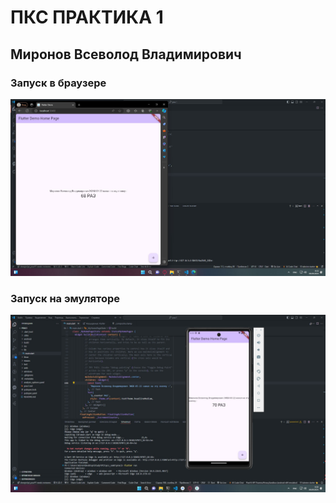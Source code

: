 # ПКС ПРАКТИКА 1 
## Миронов Всеволод Владимирович 

### Запуск в браузере
![Alt-текст](/images/web_prac1.jpg "С браузера")

### Запуск на эмуляторе
![Alt-текст](/images/pixel6_prac1.jpg "С эмулятора")
